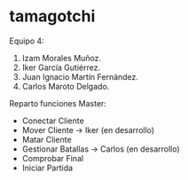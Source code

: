 # tamagotchi
Equipo 4:
1. Izam Morales Muñoz.
2. Iker García Gutiérrez.
3. Juan Ignacio Martín Fernández.
4. Carlos Maroto Delgado.

Reparto funciones Master:
- Conectar Cliente
- Mover Cliente -> Iker (en desarrollo)
- Matar Cliente
- Gestionar Batallas -> Carlos (en desarrollo)
- Comprobar Final
- Iniciar Partida
